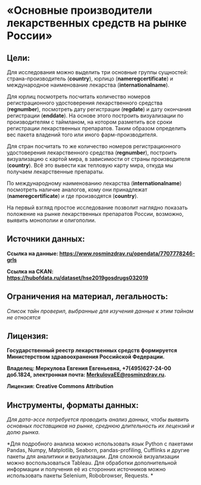 <h1>«Основные производители лекарственных средств на рынке России»</h1>

<h2>Цели:</h2>

Для исследования можно выделить три основные группы сущностей: страна-производитель (**country**), юрлицо (**nameregcertificate**) и международное наименование лекарства (**internationalname**). 

Для юрлиц посмотреть посчитать количество номеров регистрационного удостоверения лекарственного средства (**regnumber**), посмотреть дату регистрации (**regdate**) и дату окончания регистрации (**enddate**). На основе этого построить визуализации по производителям с таймланом, на котором разметить все сроки регистрации лекарственных препаратов. Таким образом определить вес пакета владений того или иного фарм-производителя.  

Для стран посчитать то же количество номеров регистрационного удостоверения лекарственного средства (**regnumber**), построить визуализацию с картой мира, в зависимости от страны производителя (**country**). Всё это вывести как тепловую карту мира, откуда мы получаем лекарственные препараты. 

По международному наименованию лекарства (**internationalname**) посмотреть наличие аналогов, кому они принадлежат (**nameregcertificate**) и где производятся (**country**). 

На первый взгляд простое исследование позволит наглядно показать положение на рынке лекарственных препаратов России, возможно, выявить монополии и олигополии. 

<h2>Источники данных:</h2>

**Ссылка на данные: https://www.rosminzdrav.ru/opendata/7707778246-grls**

**Ссылка на CKAN: https://hubofdata.ru/dataset/hse2019gosdrugs032019**

<h2>Ограничения на материал, легальность:</h2>

*Список тайн проверил, выбранные для изучения данные к этим тайнам не относятся*

<h2>Лицензия:</h2>

**Государственный реестр лекарственных средств формируется Министерством здравоохранения Российской Федерации.**

**Владелец: Меркулова Евгения Евгеньевна, +7(495)627-24-00 доб.1824, электронная почта: MerkulovaEE@rosminzdrav.ru.** 

**Лицензия: Creative Commons Attribution**

<h2>Инструменты, форматы данных:</h2>

*Для дата-эссе потребуется проводить анализ данных, чтобы выявить основных поставщиков на рынке, среднюю длительность их лецензий и долю рынка.*

*Для подробного анализа можно использовать язык Python с пакетами Pandas, Numpy, Matplotlib, Seaborn, pandas-profiling, Cufflinks и другие пакеты для аналитики и визуализации. Для сложной визуализации можно воспользоваться Tableau. Для обработки дополнительной информации и получения её из сторонних источников можно использовать пакеты Selenium, Robobrowser, Requests. *
